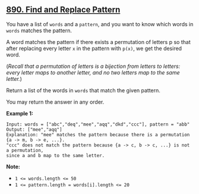 ## [890. Find and Replace Pattern](https://leetcode.com/problems/find-and-replace-pattern/)

You have a list of `words` and a `pattern`, and you want to know which words in `words` matches the pattern.

A word matches the pattern if there exists a permutation of letters p so that after replacing every letter `x` in the pattern with `p(x)`, we get the desired word.

(*Recall that a permutation of letters is a bijection from letters to letters: every letter maps to another letter, and no two letters map to the same letter.*)

Return a list of the words in `words` that match the given pattern. 

You may return the answer in any order.


**Example 1:**

```
Input: words = ["abc","deq","mee","aqq","dkd","ccc"], pattern = "abb"
Output: ["mee","aqq"]
Explanation: "mee" matches the pattern because there is a permutation {a -> m, b -> e, ...}. 
"ccc" does not match the pattern because {a -> c, b -> c, ...} is not a permutation,
since a and b map to the same letter.
```
 
**Note:**

- `1 <= words.length <= 50`
- `1 <= pattern.length = words[i].length <= 20`
